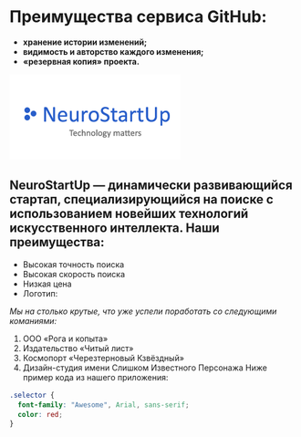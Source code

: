 # Преимущества сервиса GitHub:

* **хранение истории изменений;**
* **видимость и авторство каждого изменения;**
* **«резервная копия» проекта.**

![logo](https://github.com/Another-m/study/blob/main/logo.png)


## NeuroStartUp — динамически развивающийся стартап, специализирующийся на поиске с использованием новейших технологий искусственного интеллекта. Наши преимущества:

* Высокая точность поиска
* Высокая скорость поиска
* Низкая цена
* Логотип:


*Мы на столько крутые, что уже успели поработать со следующими команиями:*

1. ООО «Рога и копыта»
1. Издательство «Читый лист»
1. Космопорт «Черезтерновый Кзвёздный»
1. Дизайн-студия имени Слишком Известного Персонажа
Ниже пример кода из нашего приложения:

```css
.selector {
  font-family: "Awesome", Arial, sans-serif;
  color: red;
}
```
